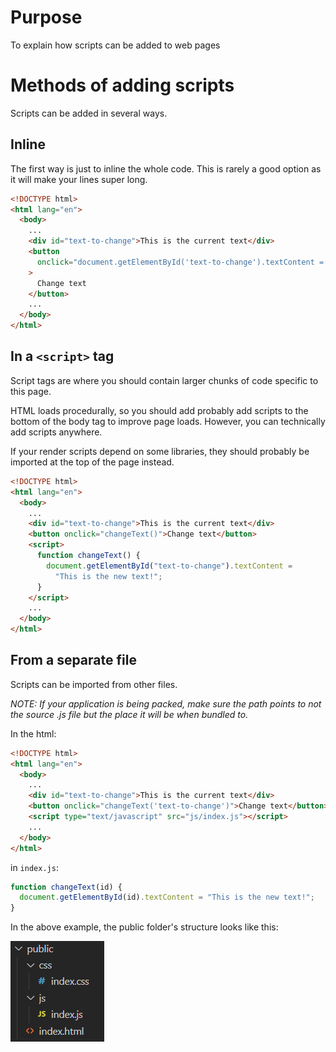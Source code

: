 # Purpose

To explain how scripts can be added to web pages

# Methods of adding scripts

Scripts can be added in several ways.

## Inline

The first way is just to inline the whole code. This is rarely a good option as it will make your lines super long.

```html
<!DOCTYPE html>
<html lang="en">
  <body>
    ...
    <div id="text-to-change">This is the current text</div>
    <button
      onclick="document.getElementById('text-to-change').textContent = 'This is the new text!'"
    >
      Change text
    </button>
    ...
  </body>
</html>
```

## In a `<script>` tag

Script tags are where you should contain larger chunks of code specific to this page.

HTML loads procedurally, so you should add probably add scripts to the bottom of the body tag to improve page loads. However, you can technically add scripts anywhere.

If your render scripts depend on some libraries, they should probably be imported at the top of the page instead.

```html
<!DOCTYPE html>
<html lang="en">
  <body>
    ...
    <div id="text-to-change">This is the current text</div>
    <button onclick="changeText()">Change text</button>
    <script>
      function changeText() {
        document.getElementById("text-to-change").textContent =
          "This is the new text!";
      }
    </script>
    ...
  </body>
</html>
```

## From a separate file

Scripts can be imported from other files.

_NOTE: If your application is being packed, make sure the path points to not the source .js file but the place it will be when bundled to._

In the html:

```html
<!DOCTYPE html>
<html lang="en">
  <body>
    ...
    <div id="text-to-change">This is the current text</div>
    <button onclick="changeText('text-to-change')">Change text</button>
    <script type="text/javascript" src="js/index.js"></script>
    ...
  </body>
</html>
```

in `index.js`:

```js
function changeText(id) {
  document.getElementById(id).textContent = "This is the new text!";
}
```

In the above example, the public folder's structure looks like this:

![public folder structure](images/ExternalScriptFolderStructure.png)
